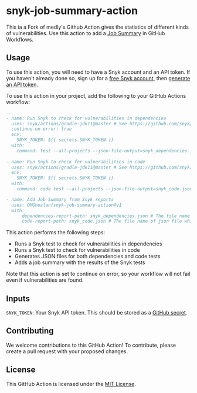 # snyk-job-summary-action


This ia a Fork of medly's Github Action gives the statistics of different kinds of vulnerabilities. Use this action to add a [Job Summary](https://github.blog/2022-05-09-supercharging-github-actions-with-job-summaries/) in GitHub Workflows.

## Usage

To use this action, you will need to have a Snyk account and an API token. If you haven't already done so, sign up for a [free Snyk account](https://snyk.io/signup/), then [generate an API token](https://app.snyk.io/account/token).

To use this action in your project, add the following to your GitHub Actions workflow:

```yaml
...
- name: Run Snyk to check for vulnerabilities in dependencies
  uses: snyk/actions/gradle-jdk11@master # See https://github.com/snyk/actions for other supported build tools/languages
  continue-on-error: true
  env:
    SNYK_TOKEN: ${{ secrets.SNYK_TOKEN }}
  with:
    command: test --all-projects --json-file-output=snyk_dependencies.json
          
- name: Run Snyk to check for vulnerabilities in code
  uses: snyk/actions/gradle-jdk11@master # See https://github.com/snyk/actions for other supported build tools/languages
  env:
    SNYK_TOKEN: ${{ secrets.SNYK_TOKEN }}
  with:
    command: code test --all-projects --json-file-output=snyk_code.json

- name: Add Job Summary from Snyk reports
  uses: OMGhozlan/snyk-job-summary-action@v1
  with:
      dependencies-report-path: snyk_dependencies.json # The file name of json file which is generated on snyk test
      code-report-path: snyk_code.json # The file name of json file which is generated on snyk code test
```
This action performs the following steps:

- Runs a Snyk test to check for vulnerabilities in dependencies
- Runs a Snyk test to check for vulnerabilities in code
- Generates JSON files for both dependencies and code tests
- Adds a job summary with the results of the Snyk tests

Note that this action is set to continue on error, so your workflow will not fail even if vulnerabilities are found.

## Inputs
`SNYK_TOKEN`: Your Snyk API token. This should be stored as a [GitHub secret](https://docs.github.com/en/actions/security-guides/encrypted-secrets).

## Contributing
We welcome contributions to this GitHub Action! To contribute, please create a pull request with your proposed changes.

## License
This GitHub Action is licensed under the [MIT License](https://chat.openai.com/LICENSE).
